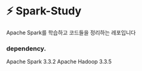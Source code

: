 # :zap: Spark-Study

Apache Spark를 학습하고 코드들을 정리하는 레포입니다

### dependency. 
Apache Spark 3.3.2
Apache Hadoop 3.3.5
